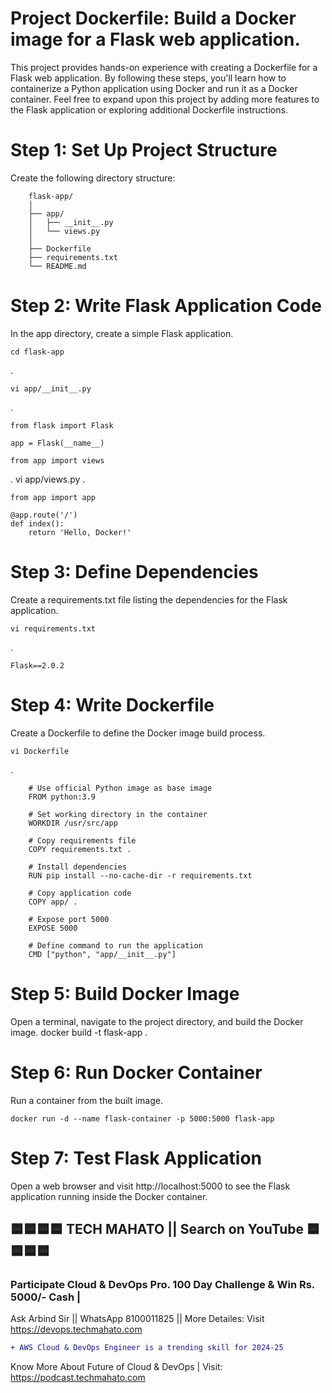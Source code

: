 # Project Dockerfile: Build a Docker image for a Flask web application.
This project provides hands-on experience with creating a Dockerfile for a Flask web application. By following these steps, you'll learn how to containerize a Python application using Docker and run it as a Docker container. Feel free to expand upon this project by adding more features to the Flask application or exploring additional Dockerfile instructions.

# Step 1: Set Up Project Structure
Create the following directory structure:

        flask-app/
        │
        ├── app/
        │   ├── __init__.py
        │   └── views.py
        │
        ├── Dockerfile
        ├── requirements.txt
        └── README.md

# Step 2: Write Flask Application Code
In the app directory, create a simple Flask application.

    cd flask-app

.

    vi app/__init__.py

.

    from flask import Flask

    app = Flask(__name__)

    from app import views

.
    vi app/views.py
.    

    from app import app

    @app.route('/')
    def index():
        return 'Hello, Docker!'

# Step 3: Define Dependencies
Create a requirements.txt file listing the dependencies for the Flask application.

    vi requirements.txt
.    
    
    Flask==2.0.2


# Step 4: Write Dockerfile
Create a Dockerfile to define the Docker image build process.

    vi Dockerfile
.    

        # Use official Python image as base image
        FROM python:3.9

        # Set working directory in the container
        WORKDIR /usr/src/app

        # Copy requirements file
        COPY requirements.txt .

        # Install dependencies
        RUN pip install --no-cache-dir -r requirements.txt

        # Copy application code
        COPY app/ .

        # Expose port 5000
        EXPOSE 5000

        # Define command to run the application
        CMD ["python", "app/__init__.py"]

# Step 5: Build Docker Image
Open a terminal, navigate to the project directory, and build the Docker image.
    docker build -t flask-app .

# Step 6: Run Docker Container
Run a container from the built image.

    docker run -d --name flask-container -p 5000:5000 flask-app

# Step 7: Test Flask Application
Open a web browser and visit http://localhost:5000 to see the Flask application running inside the Docker container.




## 🟦🟦🟦🟦 TECH MAHATO || Search on YouTube 🟦🟦🟦🟦
### Participate Cloud & DevOps Pro. 100 Day Challenge & Win Rs. 5000/- Cash |
Ask Arbind Sir || WhatsApp 8100011825 || More Detailes: Visit https://devops.techmahato.com


```diff
+ AWS Cloud & DevOps Engineer is a trending skill for 2024-25 
```
Know More About Future of Cloud & DevOps | Visit: https://podcast.techmahato.com

